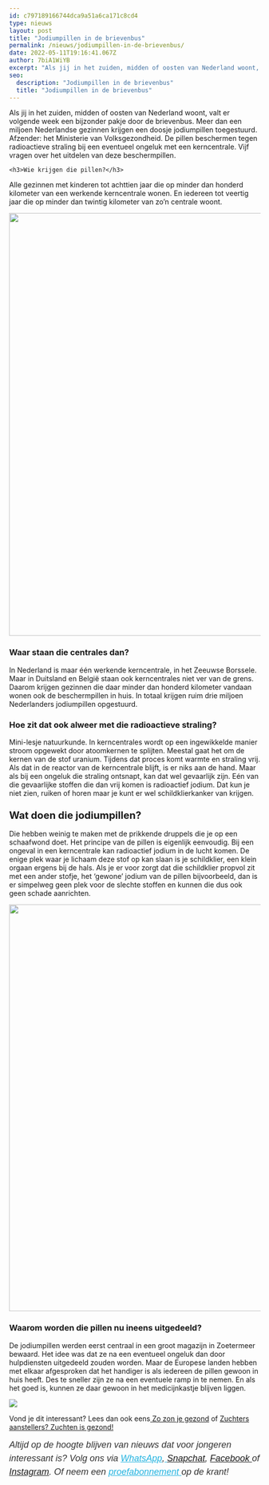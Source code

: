 ```yaml
---
id: c797189166744dca9a51a6ca171c8cd4
type: nieuws
layout: post
title: "Jodiumpillen in de brievenbus"
permalink: /nieuws/jodiumpillen-in-de-brievenbus/
date: 2022-05-11T19:16:41.067Z
author: 7biA1WiYB
excerpt: "Als jij in het zuiden, midden of oosten van Nederland woont, valt er volgende week een bijzonder pakje door de brievenbus. Meer dan een miljoen Nederlandse gezinnen krijgen een doosje jodiumpillen toegestuurd. Afzender: het Ministerie van Volksgezondheid. De pillen beschermen tegen radioactieve straling bij een eventueel ongeluk met een kerncentrale. Vijf vragen over het uitdelen van deze beschermpillen.  "
seo:
  description: "Jodiumpillen in de brievenbus"
  title: "Jodiumpillen in de brievenbus"
---
```

Als jij in het zuiden, midden of oosten van Nederland woont, valt er volgende week een bijzonder pakje door de brievenbus. Meer dan een miljoen Nederlandse gezinnen krijgen een doosje jodiumpillen toegestuurd. Afzender: het Ministerie van Volksgezondheid. De pillen beschermen tegen radioactieve straling bij een eventueel ongeluk met een kerncentrale. Vijf vragen over het uitdelen van deze beschermpillen.  

    <h3>Wie krijgen die pillen?</h3>
<p>Alle gezinnen met kinderen tot achttien jaar die op minder dan honderd kilometer van een werkende kerncentrale wonen. En iedereen tot veertig jaar die op minder dan twintig kilometer van zo’n centrale woont.</p>
<p><div class="media media-element-container media-default"><div id="file-419307" class="file file-image file-image-png">

        
  
  <div class="content">
    <img height="845" width="577" class="media-element file-default" data-delta="1" src="https://7dagen.netlify.app/sites/default/files/kaartje.png" alt="">  </div>

  
</div>
</div>
<h3>Waar staan die centrales dan?</h3>
<p>In Nederland is maar één werkende kerncentrale, in het Zeeuwse Borssele. Maar in Duitsland en België staan ook kerncentrales niet ver van de grens. Daarom krijgen gezinnen die daar minder dan honderd kilometer vandaan wonen ook de beschermpillen in huis. In totaal krijgen ruim drie miljoen Nederlanders jodiumpillen opgestuurd.</p>
<h3>Hoe zit dat ook alweer met die radioactieve straling?</h3>
<p>Mini-lesje natuurkunde. In kerncentrales wordt op een ingewikkelde manier stroom opgewekt door atoomkernen te splijten. Meestal gaat het om de kernen van de stof uranium. Tijdens dat proces komt warmte en straling vrij. Als dat in de reactor van de kerncentrale blijft, is er niks aan de hand. Maar als bij een ongeluk die straling ontsnapt, kan dat wel gevaarlijk zijn. Eén van die gevaarlijke stoffen die dan vrij komen is radioactief jodium. Dat kun je niet zien, ruiken of horen maar je kunt er wel schildklierkanker van krijgen.</p>
<h3><span style="font-size: 1.231em; font-weight: bold;">Wat doen die jodiumpillen? </span></h3>
<p>Die hebben weinig te maken met de prikkende druppels die je op een schaafwond doet. Het principe van de pillen is eigenlijk eenvoudig. Bij een ongeval in een kerncentrale kan radioactief jodium in de lucht komen. De enige plek waar je lichaam deze stof op kan slaan is je schildklier, een klein orgaan ergens bij de hals. Als je er voor zorgt dat die schildklier propvol zit met een ander stofje, het ‘gewone’ jodium van de pillen bijvoorbeeld, dan is er simpelweg geen plek voor de slechte stoffen en kunnen die dus ook geen schade aanrichten.</p>
<p><div class="media media-element-container media-default"><div id="file-419305" class="file file-image file-image-jpeg">

        
  
  <div class="content">
    <img height="813" width="585" class="media-element file-default" data-delta="1" src="https://7dagen.netlify.app/sites/default/files/klier.jpg" alt="">  </div>

  
</div>
</div>
<h3>Waarom worden die pillen nu ineens uitgedeeld?</h3>
<p>De jodiumpillen werden eerst centraal in een groot magazijn in Zoetermeer bewaard. Het idee was dat ze na een eventueel ongeluk dan door hulpdiensten uitgedeeld zouden worden. Maar de Europese landen hebben met elkaar afgesproken dat het handiger is als iedereen de pillen gewoon in huis heeft. Des te sneller zijn ze na een eventuele ramp in te nemen. En als het goed is, kunnen ze daar gewoon in het medicijnkastje blijven liggen.</p>
<div class="kader">
<p><img class="kaderafbeelding" src="https://7dagen.netlify.app/sites/default/files/ff.png"></p>
<p>Vond je dit interessant? Lees dan ook eens<a href="https://7dagen.netlify.app/lifestyle/fenna-17-van-hoefwijzer-over-het-succes-van-paardentubers" target="_blank"> </a><a href="https://7dagen.netlify.app/lifestyle/zo-zon-je-gezond">Zo zon je gezond</a> of <a href="https://7dagen.netlify.app/nieuws/zuchters-aanstellers-zuchten-gezond">Zuchters aanstellers? Zuchten is gezond!</a></p>
<p><em style="box-sizing: inherit; color: rgb(51, 51, 51); font-family: &quot;PT Sans&quot;, sans-serif; font-size: 18px; line-height: 27px;">Altijd op de hoogte blijven van nieuws dat voor jongeren interessant is? Volg ons via </em><em style="box-sizing: inherit; color: rgb(34, 179, 224); transition: color 0.3s ease; font-family: &quot;PT Sans&quot;, sans-serif; font-size: 18px; line-height: 27px;"><a href="https://7dagen.netlify.app/whatsapp" style="box-sizing: inherit; color: rgb(34, 179, 224); transition: color 0.3s ease; font-family: &quot;PT Sans&quot;, sans-serif; font-size: 18px; line-height: 27px;">WhatsApp</a></em><em style="box-sizing: inherit; color: rgb(51, 51, 51); font-family: &quot;PT Sans&quot;, sans-serif; font-size: 18px; line-height: 27px;">,</em><em style="box-sizing: inherit; color: rgb(34, 179, 224); transition: color 0.3s ease; font-family: &quot;PT Sans&quot;, sans-serif; font-size: 18px; line-height: 27px;"><a href="https://7dagen.netlify.app/whatsapp" style="box-sizing: inherit; color: rgb(34, 179, 224); transition: color 0.3s ease; font-family: &quot;PT Sans&quot;, sans-serif; font-size: 18px; line-height: 27px;"> </a></em><em style="box-sizing: inherit; color: rgb(51, 51, 51); font-family: &quot;PT Sans&quot;, sans-serif; font-size: 18px; line-height: 27px;"><a href="https://www.snapchat.com/add/sevendaysnl">Snapchat</a>, <a href="https://www.facebook.com/7Daysnl?ref=bookmarks">Facebook </a>of <a href="https://instagram.com/7DAysnl/">Instagram</a>. Of </em><em style="box-sizing: inherit; color: rgb(51, 51, 51); font-family: &quot;PT Sans&quot;, sans-serif; font-size: 18px; line-height: 27px;">neem een </em><a href="https://abonneren.sevendays.nl/abonneren/abonnementen/ae/artikel" style="box-sizing: inherit; color: rgb(34, 179, 224); transition: color 0.3s ease; font-family: &quot;PT Sans&quot;, sans-serif; font-size: 18px; line-height: 27px;"><em style="box-sizing: inherit;">proefabonnement </em></a><em style="box-sizing: inherit; color: rgb(51, 51, 51); font-family: &quot;PT Sans&quot;, sans-serif; font-size: 18px; line-height: 27px;">op de krant!</em></p>
</div>
  
